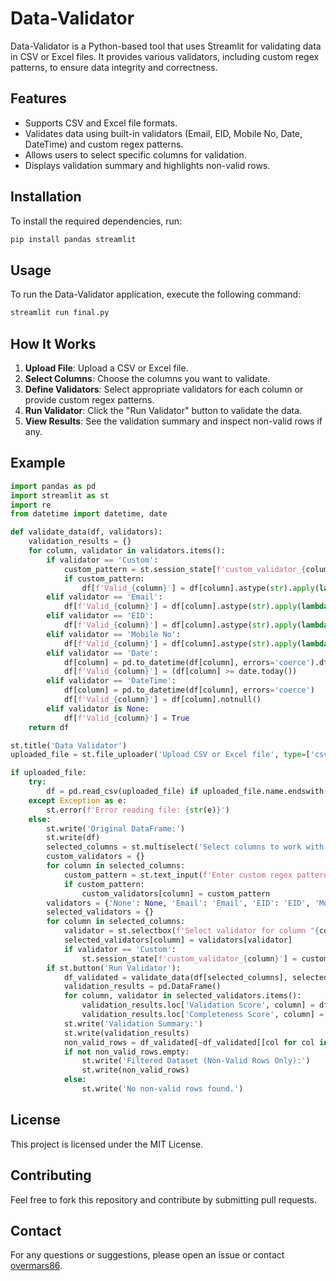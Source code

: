 
# Data-Validator

Data-Validator is a Python-based tool that uses Streamlit for validating data in CSV or Excel files. It provides various validators, including custom regex patterns, to ensure data integrity and correctness.

## Features

- Supports CSV and Excel file formats.
- Validates data using built-in validators (Email, EID, Mobile No, Date, DateTime) and custom regex patterns.
- Allows users to select specific columns for validation.
- Displays validation summary and highlights non-valid rows.

## Installation

To install the required dependencies, run:
```bash
pip install pandas streamlit
```

## Usage

To run the Data-Validator application, execute the following command:
```bash
streamlit run final.py
```

## How It Works

1. **Upload File**: Upload a CSV or Excel file.
2. **Select Columns**: Choose the columns you want to validate.
3. **Define Validators**: Select appropriate validators for each column or provide custom regex patterns.
4. **Run Validator**: Click the "Run Validator" button to validate the data.
5. **View Results**: See the validation summary and inspect non-valid rows if any.

## Example

```python
import pandas as pd
import streamlit as st
import re
from datetime import datetime, date

def validate_data(df, validators):
    validation_results = {}
    for column, validator in validators.items():
        if validator == 'Custom':
            custom_pattern = st.session_state[f'custom_validator_{column}']
            if custom_pattern:
                df[f'Valid_{column}'] = df[column].astype(str).apply(lambda x: bool(re.match(custom_pattern, str(x))))
        elif validator == 'Email':
            df[f'Valid_{column}'] = df[column].astype(str).apply(lambda x: bool(re.match(r'^[a-zA-Z0-9._%+-]+@[a-zA-Z0-9.-]+\.[a-zA-Z]{2,}$', str(x))))
        elif validator == 'EID':
            df[f'Valid_{column}'] = df[column].astype(str).apply(lambda x: bool(re.match(r'^[0-9]+-[0-9]+-[0-9]+-\d$', str(x))))
        elif validator == 'Mobile No':
            df[f'Valid_{column}'] = df[column].astype(str).apply(lambda x: bool(re.match(r'\d\d\d-\d\d\d\d\d\d\d', str(x))))
        elif validator == 'Date':
            df[column] = pd.to_datetime(df[column], errors='coerce').dt.date
            df[f'Valid_{column}'] = (df[column] >= date.today())
        elif validator == 'DateTime':
            df[column] = pd.to_datetime(df[column], errors='coerce')
            df[f'Valid_{column}'] = df[column].notnull()
        elif validator is None: 
            df[f'Valid_{column}'] = True 
    return df

st.title('Data Validator')
uploaded_file = st.file_uploader('Upload CSV or Excel file', type=['csv', 'xlsx'])

if uploaded_file:
    try:
        df = pd.read_csv(uploaded_file) if uploaded_file.name.endswith('.csv') else pd.read_excel(uploaded_file)
    except Exception as e:
        st.error(f'Error reading file: {str(e)}')
    else:
        st.write('Original DataFrame:')
        st.write(df)
        selected_columns = st.multiselect('Select columns to work with', df.columns)
        custom_validators = {}
        for column in selected_columns:
            custom_pattern = st.text_input(f'Enter custom regex pattern for column "{column}"')
            if custom_pattern:
                custom_validators[column] = custom_pattern
        validators = {'None': None, 'Email': 'Email', 'EID': 'EID', 'Mobile No': 'Mobile No', 'Date': 'Date', 'DateTime': 'DateTime', 'Custom': 'Custom'}
        selected_validators = {}
        for column in selected_columns:
            validator = st.selectbox(f'Select validator for column "{column}"', list(validators.keys()))
            selected_validators[column] = validators[validator]
            if validator == 'Custom':
                st.session_state[f'custom_validator_{column}'] = custom_validators[column]
        if st.button('Run Validator'):
            df_validated = validate_data(df[selected_columns], selected_validators)
            validation_results = pd.DataFrame()
            for column, validator in selected_validators.items():
                validation_results.loc['Validation Score', column] = df_validated[f'Valid_{column}'].mean() * 100
                validation_results.loc['Completeness Score', column] = df_validated[column].notnull().mean() * 100
            st.write('Validation Summary:')
            st.write(validation_results)
            non_valid_rows = df_validated[~df_validated[[col for col in df_validated.columns if col.startswith('Valid_')]].all(axis=1)]
            if not non_valid_rows.empty:
                st.write('Filtered Dataset (Non-Valid Rows Only):')
                st.write(non_valid_rows)
            else:
                st.write('No non-valid rows found.')
```

## License

This project is licensed under the MIT License.

## Contributing

Feel free to fork this repository and contribute by submitting pull requests.

## Contact

For any questions or suggestions, please open an issue or contact [overmars86](https://github.com/overmars86).


